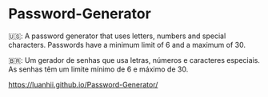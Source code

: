 # Password-Generator
🇺🇸: A password generator that uses letters, numbers and special characters. Passwords have a minimum limit of 6 and a maximum of 30. 

🇧🇷: Um gerador de senhas que usa letras, números e caracteres especiais. As senhas têm um limite mínimo de 6 e máximo de 30.

https://luanhii.github.io/Password-Generator/
